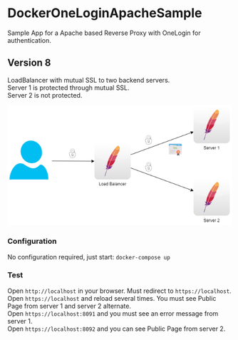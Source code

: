 # DockerOneLoginApacheSample
Sample App for a Apache based Reverse Proxy with OneLogin for authentication.

## Version 8
LoadBalancer with mutual SSL to two backend servers.<br>
Server 1 is protected through mutual SSL.<br>
Server 2 is not protected.

![OneLoginConfig](../images/MutualSSL.png)


### Configuration
No configuration required, just start: ``docker-compose up``


### Test
Open ``http://localhost`` in your browser. Must redirect to ``https://localhost``.<br>
Open ``https://localhost`` and reload several times. You must see Public Page from server 1 and server 2 alternate.<br>
Open ``https://localhost:8091`` and you must see an error message from server 1.<br>
Open ``https://localhost:8092`` and you can see Public Page from server 2.<br>